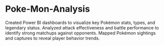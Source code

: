 # Poke-Mon-Analysis
Created Power BI dashboards to visualize key Pokémon stats, types, and legendary status. Analyzed attack effectiveness and battle performance to identify strong matchups against opponents. Mapped Pokémon sightings and captures to reveal player behavior trends.
